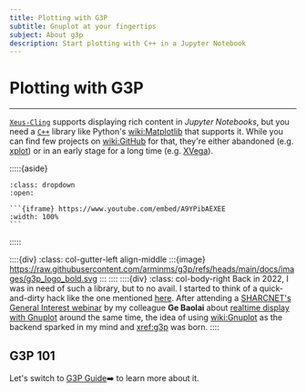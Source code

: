 ```yaml
---
title: Plotting with G3P
subtitle: Gnuplot at your fingertips
subject: About g3p
description: Start plotting with C++ in a Jupyter Notebook
---
```


# Plotting with G3P

---

[`Xeus-Cling`](xref:xeus-cling) supports displaying rich content in _Jupyter Notebooks_, but you need a [`C++`](wiki:C++) library like Python's <wiki:Matplotlib> that supports it. While you can find few projects on <wiki:GitHub> for that, they're either abandoned (e.g. [xplot](https://github.com/QuantStack/xplot)) or in an early stage for a long time (e.g. [XVega](https://github.com/jupyter-xeus/xvega)).

:::::{aside}

````{seealso} Watch Baolai's talk 📺
:class: dropdown
:open:

```{iframe} https://www.youtube.com/embed/A9YPibAEXEE
:width: 100%
```
````
:::::

::::{div}
:class: col-gutter-left align-middle
:::{image} https://raw.githubusercontent.com/arminms/g3p/refs/heads/main/docs/images/g3p_logo_bold.svg
:::
::::
::::{div}
:class: col-body-right
Back in 2022, I was in need of such a library, but to no avail. I started to think of a quick-and-dirty hack like the one mentioned [here](https://github.com/jupyter-xeus/xeus-cling/issues/435#issuecomment-1170253431). After attending a [SHARCNET's General Interest webinar](https://youtube.sharcnet.ca) by my colleague **Ge Baolai** about [realtime display with Gnuplot](https://youtu.be/A9YPibAEXEE) around the same time, the idea of using <wiki:Gnuplot> as the backend sparked in my mind and <xref:g3p> was born.
::::

## G3P 101
Let's switch to [G3P Guide](xref:g3p)➡️ to learn more about it.